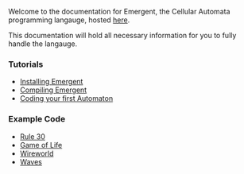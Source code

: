 Welcome to the documentation for Emergent, the Cellular Automata programming langauge, hosted [here](https://tbagandev.github.io/Emergent-Documentation/).

This documentation will hold all necessary information for you to fully handle the langauge.

### Tutorials
- [Installing Emergent](tutorial/install.md)
- [Compiling Emergent](tutorial/compile.md)
- [Coding your first Automaton](tutorial/walkthrough.md)

### Example Code
- [Rule 30](example/rule30.emg)
- [Game of Life](example/game_of_life.emg)
- [Wireworld](example/wireworld.emg)
- [Waves](example/waves.emg)
